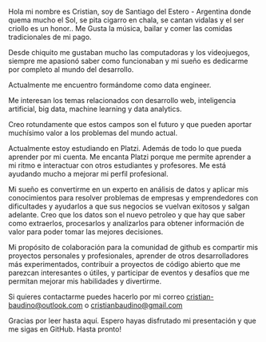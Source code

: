 Hola mi nombre es Cristian, soy de Santiago del Estero - Argentina donde quema mucho el Sol, se pita cigarro en chala, se cantan vidalas y el ser criollo es un honor.. Me Gusta la música, bailar y comer las comidas tradicionales de mi pago.

Desde chiquito me gustaban mucho las computadoras y los videojuegos, siempre me apasionó saber como funcionaban y mi sueño es dedicarme por completo al mundo del desarrollo.

Actualmente me encuentro formándome como data engineer. 

Me interesan los temas relacionados con desarrollo web, inteligencia artificial, big data, machine learning y data analytics. 

Creo rotundamente que estos campos son el futuro y que pueden aportar muchísimo valor a los problemas del mundo actual.

Actualmente estoy estudiando en Platzi. Además de todo lo que pueda aprender por mi cuenta. Me encanta Platzi porque me permite aprender a mi ritmo e interactuar con otros estudiantes y profesores. Me está ayudando mucho a mejorar mi perfil profesional.

Mi sueño es convertirme en un experto en análisis de datos y aplicar mis conocimientos para resolver problemas de empresas y emprendedores con dificultades y ayudarlos a que sus negocios se vuelvan exitosos y salgan adelante. Creo que los datos son el nuevo petroleo y que hay que saber como extraerlos, procesarlos y analizarlos para obtener información de valor para poder tomar las mejores decisiones.

Mi propósito de colaboración para la comunidad de github es compartir mis proyectos personales y profesionales, aprender de otros desarrolladores más experimentados, contribuir a proyectos de código abierto que me parezcan interesantes o útiles, y participar de eventos y desafíos que me permitan mejorar mis habilidades y divertirme.

Si quieres contactarme puedes hacerlo por mi correo cristian-baudino@outlook.com o cristianbaudino@gmail.com

Gracias por leer hasta aquí. Espero hayas disfrutado mi presentación y que me sigas en GitHub. Hasta pronto!
